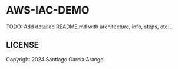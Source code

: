 # AWS-IAC-DEMO

TODO: Add detailed README.md with architecture, info, steps, etc...

## LICENSE

Copyright 2024 Santiago Garcia Arango.
